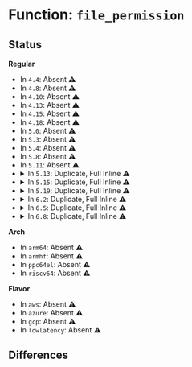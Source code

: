 # Function: <code>file_permission</code>

## Status
<b>Regular</b>
<ul>
<li>
In <code>4.4</code>: Absent ⚠️
</li>
<li>
In <code>4.8</code>: Absent ⚠️
</li>
<li>
In <code>4.10</code>: Absent ⚠️
</li>
<li>
In <code>4.13</code>: Absent ⚠️
</li>
<li>
In <code>4.15</code>: Absent ⚠️
</li>
<li>
In <code>4.18</code>: Absent ⚠️
</li>
<li>
In <code>5.0</code>: Absent ⚠️
</li>
<li>
In <code>5.3</code>: Absent ⚠️
</li>
<li>
In <code>5.4</code>: Absent ⚠️
</li>
<li>
In <code>5.8</code>: Absent ⚠️
</li>
<li>
In <code>5.11</code>: Absent ⚠️
</li>
<li>
<details>
<summary>In <code>5.13</code>: Duplicate, Full Inline ⚠️</summary>

**Collision:** Static Duplication

**Inline:** Full

**Transformation:** False

**Instances:**

```
In kernel/sys.c (ffffffff810be5b7)
Location: include/linux/fs.h:3008
Inline: True
Inline callers:
  - kernel/sys.c:prctl_set_mm_exe_file
```
```
In mm/mincore.c (ffffffff812a6816)
Location: include/linux/fs.h:3008
Inline: True
Inline callers:
  - mm/mincore.c:__do_sys_mincore
```
```
In mm/madvise.c (ffffffff812c7c90)
Location: include/linux/fs.h:3008
Inline: True
Inline callers:
  - mm/madvise.c:madvise_pageout
```
```
In mm/memcontrol.c (ffffffff8130b014)
Location: include/linux/fs.h:3008
Inline: True
Inline callers:
  - mm/memcontrol.c:memcg_write_event_control
```
```
In fs/open.c (ffffffff81320682)
Location: include/linux/fs.h:3008
Inline: True
Inline callers:
  - fs/open.c:__ia32_sys_fchdir
  - fs/open.c:__x64_sys_fchdir
```
```
In fs/verity/enable.c (ffffffff813af3ee)
Location: include/linux/fs.h:3008
Inline: True
Inline callers:
  - fs/verity/enable.c:fsverity_ioctl_enable
```
</details>
</li>
<li>
<details>
<summary>In <code>5.15</code>: Duplicate, Full Inline ⚠️</summary>

**Collision:** Static Duplication

**Inline:** Full

**Transformation:** False

**Instances:**

```
In kernel/sys.c (ffffffff810d0323)
Location: include/linux/fs.h:2991
Inline: True
Inline callers:
  - kernel/sys.c:prctl_set_mm_exe_file
```
```
In mm/mincore.c (ffffffff812e7cec)
Location: include/linux/fs.h:2991
Inline: True
Inline callers:
  - mm/mincore.c:__do_sys_mincore
```
```
In mm/madvise.c (ffffffff8130ca50)
Location: include/linux/fs.h:2991
Inline: True
Inline callers:
  - mm/madvise.c:madvise_pageout
```
```
In mm/memcontrol.c (ffffffff81355894)
Location: include/linux/fs.h:2991
Inline: True
Inline callers:
  - mm/memcontrol.c:memcg_write_event_control
```
```
In fs/open.c (ffffffff8136d1b2)
Location: include/linux/fs.h:2991
Inline: True
Inline callers:
  - fs/open.c:__ia32_sys_fchdir
  - fs/open.c:__x64_sys_fchdir
```
```
In fs/verity/enable.c (ffffffff813fef9e)
Location: include/linux/fs.h:2991
Inline: True
Inline callers:
  - fs/verity/enable.c:fsverity_ioctl_enable
```
</details>
</li>
<li>
<details>
<summary>In <code>5.19</code>: Duplicate, Full Inline ⚠️</summary>

**Collision:** Static Duplication

**Inline:** Full

**Transformation:** False

**Instances:**

```
In kernel/sys.c (ffffffff810e9265)
Location: include/linux/fs.h:2757
Inline: True
Inline callers:
  - kernel/sys.c:prctl_set_mm_exe_file
```
```
In mm/mincore.c (ffffffff81348f5e)
Location: include/linux/fs.h:2757
Inline: True
Inline callers:
  - mm/mincore.c:__do_sys_mincore
```
```
In mm/madvise.c (ffffffff81375679)
Location: include/linux/fs.h:2757
Inline: True
Inline callers:
  - mm/madvise.c:madvise_pageout
```
```
In mm/memcontrol.c (ffffffff813ce251)
Location: include/linux/fs.h:2757
Inline: True
Inline callers:
  - mm/memcontrol.c:memcg_write_event_control
```
```
In fs/open.c (ffffffff813ebde0)
Location: include/linux/fs.h:2757
Inline: True
Inline callers:
  - fs/open.c:__ia32_sys_fchdir
  - fs/open.c:__x64_sys_fchdir
```
```
In fs/verity/enable.c (ffffffff81472b30)
Location: include/linux/fs.h:2757
Inline: True
Inline callers:
  - fs/verity/enable.c:fsverity_ioctl_enable
```
</details>
</li>
<li>
<details>
<summary>In <code>6.2</code>: Duplicate, Full Inline ⚠️</summary>

**Collision:** Static Duplication

**Inline:** Full

**Transformation:** False

**Instances:**

```
In kernel/sys.c (ffffffff8110a10d)
Location: include/linux/fs.h:2911
Inline: True
Inline callers:
  - kernel/sys.c:prctl_set_mm_exe_file
```
```
In mm/mincore.c (ffffffff813c12fd)
Location: include/linux/fs.h:2911
Inline: True
Inline callers:
  - mm/mincore.c:do_mincore
```
```
In mm/madvise.c (ffffffff813f358c)
Location: include/linux/fs.h:2911
Inline: True
Inline callers:
  - mm/madvise.c:madvise_pageout
  - mm/madvise.c:madvise_cold_or_pageout_pte_range
```
```
In mm/memcontrol.c (ffffffff81453777)
Location: include/linux/fs.h:2911
Inline: True
Inline callers:
  - mm/memcontrol.c:memcg_write_event_control
```
```
In fs/open.c (ffffffff8147427c)
Location: include/linux/fs.h:2911
Inline: True
Inline callers:
  - fs/open.c:__ia32_sys_fchdir
  - fs/open.c:__x64_sys_fchdir
```
```
In fs/verity/enable.c (ffffffff81504876)
Location: include/linux/fs.h:2911
Inline: True
Inline callers:
  - fs/verity/enable.c:fsverity_ioctl_enable
```
</details>
</li>
<li>
<details>
<summary>In <code>6.5</code>: Duplicate, Full Inline ⚠️</summary>

**Collision:** Static Duplication

**Inline:** Full

**Transformation:** False

**Instances:**

```
In kernel/sys.c (ffffffff811163f1)
Location: include/linux/fs.h:2525
Inline: True
Inline callers:
  - kernel/sys.c:prctl_set_mm_exe_file
```
```
In mm/mincore.c (ffffffff813f6064)
Location: include/linux/fs.h:2525
Inline: True
Inline callers:
  - mm/mincore.c:do_mincore
```
```
In mm/madvise.c (ffffffff81426fef)
Location: include/linux/fs.h:2525
Inline: True
Inline callers:
  - mm/madvise.c:madvise_pageout
  - mm/madvise.c:madvise_cold_or_pageout_pte_range
```
```
In mm/memcontrol.c (ffffffff81489592)
Location: include/linux/fs.h:2525
Inline: True
Inline callers:
  - mm/memcontrol.c:memcg_write_event_control
```
```
In fs/open.c (ffffffff814a8c39)
Location: include/linux/fs.h:2525
Inline: True
Inline callers:
  - fs/open.c:__ia32_sys_fchdir
  - fs/open.c:__x64_sys_fchdir
```
```
In fs/verity/enable.c (ffffffff8153bfb1)
Location: include/linux/fs.h:2525
Inline: True
Inline callers:
  - fs/verity/enable.c:fsverity_ioctl_enable
```
</details>
</li>
<li>
<details>
<summary>In <code>6.8</code>: Duplicate, Full Inline ⚠️</summary>

**Collision:** Static Duplication

**Inline:** Full

**Transformation:** False

**Instances:**

```
In kernel/sys.c (ffffffff8111fde1)
Location: include/linux/fs.h:2760
Inline: True
Inline callers:
  - kernel/sys.c:prctl_set_mm_exe_file
```
```
In mm/mincore.c (ffffffff81421d14)
Location: include/linux/fs.h:2760
Inline: True
Inline callers:
  - mm/mincore.c:do_mincore
```
```
In mm/madvise.c (ffffffff814602d4)
Location: include/linux/fs.h:2760
Inline: True
Inline callers:
  - mm/madvise.c:madvise_pageout
  - mm/madvise.c:madvise_cold_or_pageout_pte_range
```
```
In mm/memcontrol.c (ffffffff814b89f1)
Location: include/linux/fs.h:2760
Inline: True
Inline callers:
  - mm/memcontrol.c:memcg_write_event_control
```
```
In fs/open.c (ffffffff814d9c99)
Location: include/linux/fs.h:2760
Inline: True
Inline callers:
  - fs/open.c:__ia32_sys_fchdir
  - fs/open.c:__x64_sys_fchdir
```
```
In fs/verity/enable.c (ffffffff81571291)
Location: include/linux/fs.h:2760
Inline: True
Inline callers:
  - fs/verity/enable.c:fsverity_ioctl_enable
```
</details>
</li>
</ul>
<b>Arch</b>
<ul>
<li>
In <code>arm64</code>: Absent ⚠️
</li>
<li>
In <code>armhf</code>: Absent ⚠️
</li>
<li>
In <code>ppc64el</code>: Absent ⚠️
</li>
<li>
In <code>riscv64</code>: Absent ⚠️
</li>
</ul>
<b>Flavor</b>
<ul>
<li>
In <code>aws</code>: Absent ⚠️
</li>
<li>
In <code>azure</code>: Absent ⚠️
</li>
<li>
In <code>gcp</code>: Absent ⚠️
</li>
<li>
In <code>lowlatency</code>: Absent ⚠️
</li>
</ul>

## Differences
